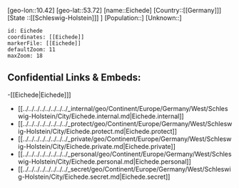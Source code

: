 ﻿---
location: [53.72,10.42]
mapzoom: [7,12] 
mapmarker: city 
type: City
tags:
- geo/City


SpocWebEntityId: 29994
isDeleted: false
confidential: public

---
[geo-lon::10.42]
[geo-lat::53.72]
[name::Eichede]
[Country::[[Germany]]]
[State ::[[Schleswig-Holstein]]] ]
[Population::]
[Unknown::]


```leaflet
id: Eichede
coordinates: [[Eichede]]
markerFile: [[Eichede]]
defaultZoom: 11 
maxZoom: 18
```


## Confidential Links & Embeds: 
-[[Eichede|Eichede]]] 
- [[../../../../../../../../_internal/geo/Continent/Europe/Germany/West/Schleswig-Holstein/City/Eichede.internal.md|Eichede.internal]] 
- [[../../../../../../../../_protect/geo/Continent/Europe/Germany/West/Schleswig-Holstein/City/Eichede.protect.md|Eichede.protect]] 
- [[../../../../../../../../_private/geo/Continent/Europe/Germany/West/Schleswig-Holstein/City/Eichede.private.md|Eichede.private]] 
- [[../../../../../../../../_personal/geo/Continent/Europe/Germany/West/Schleswig-Holstein/City/Eichede.personal.md|Eichede.personal]] 
- [[../../../../../../../../_secret/geo/Continent/Europe/Germany/West/Schleswig-Holstein/City/Eichede.secret.md|Eichede.secret]] 
